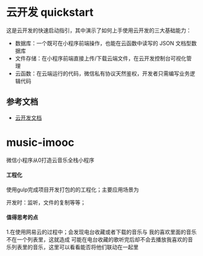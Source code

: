 # 云开发 quickstart

这是云开发的快速启动指引，其中演示了如何上手使用云开发的三大基础能力：

- 数据库：一个既可在小程序前端操作，也能在云函数中读写的 JSON 文档型数据库
- 文件存储：在小程序前端直接上传/下载云端文件，在云开发控制台可视化管理
- 云函数：在云端运行的代码，微信私有协议天然鉴权，开发者只需编写业务逻辑代码

## 参考文档

- [云开发文档](https://developers.weixin.qq.com/miniprogram/dev/wxcloud/basis/getting-started.html)

# music-imooc

微信小程序从0打造云音乐全栈小程序



#### **工程化**

使用gulp完成项目开发打包的的工程化；主要应用场景为

开发时：监听，文件的复制等等；





#### **值得思考的点**

1.在使用网易云的过程中；会发现电台收藏或者下载的音乐与 我的喜欢里面的音乐不在一个列表里，这就造成 可能在电台收藏的歌听完后却不会去播放我喜欢的音乐列表里的音乐，这里可以看看能否将他们联动在一起里